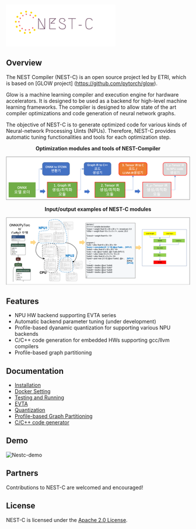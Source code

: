 <!---![NEST-C Logo](docs/nestc/logo_nestc.png)-->
<img src="./docs/nestc/logo_nestc.png" width="300"> 

## Overview  

The NEST Compiler (NEST-C) is an open source project led by ETRI, which is based on [GLOW project] (https://github.com/pytorch/glow). 

Glow is a machine learning compiler and execution engine for hardware
accelerators. It is designed to be used as a backend for high-level machine
learning frameworks. The compiler is designed to allow state of the art
compiler optimizations and code generation of neural network graphs. 

The objective of NEST-C is to generate optimized code for various kinds of Neural-network Processing Uints (NPUs). Therefore, NEST-C provides automatic tuning functionalities and tools for each optimization step.  


<center><b>Optimization modules and tools of NEST-Compiler</b>


<img src="docs/nestc/nestc_overview-1.png" width="800"></center>
  
<center><b> Input/output examples of NEST-C modules </b>


<img src="docs/nestc/nestc_overview-2.png" width="800"></center>

## Features
* NPU HW backend supporting EVTA series
* Automatic backend parameter tuning (under development)
* Profile-based dyanamic quantization for supporting various NPU backends
* C/C++ code generation for embedded HWs supporting gcc/llvm compilers
* Profile-based graph partitioning


## Documentation

* [Installation](docs/nestc/install.md)
* [Docker Setting](docs/nestc/DockerSetting.md)
* [Testing and Running](docs/nestc/testing.md)
* [EVTA](docs/nestc/evta.md)
* [Quantization](docs/nestc/quantization.md)
* [Profile-based Graph Partitioning](docs/nestc/NestPartitioner-kor.md)
* [C/C++ code generator](docs/nestc/KCC2020-ccodegen-publish.pdf)


## Demo

![Nestc-demo](docs/nestc/nestc_demo.gif)



## Partners

Contributions to NEST-C are welcomed and encouraged! 

## License

NEST-C is licensed under the [Apache 2.0 License](LICENSE).


